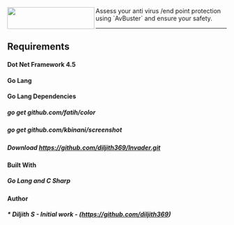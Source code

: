 <img align="left" width="200" height="50" src="https://github.com/diljith369/AvBuster/blob/master/mainimage.PNG">
Assess your anti virus /end point protection using `AvBuster` and ensure your safety.


--- 
## Requirements
#### Dot Net Framework 4.5 
#### Go Lang
#### Go Lang Dependencies
##### go get github.com/fatih/color
##### go get github.com/kbinani/screenshot

##### Download https://github.com/diljith369/Invader.git

#### Built With
##### Go Lang and C Sharp

#### Author

##### * **Diljith S** - *Initial work* - (https://github.com/diljith369)

